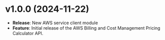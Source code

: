 # v1.0.0 (2024-11-22)

* **Release**: New AWS service client module
* **Feature**: Initial release of the AWS Billing and Cost Management Pricing Calculator API.

